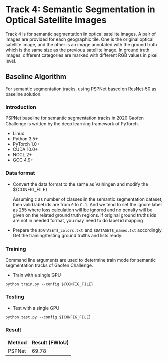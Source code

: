 # Track 4: Semantic Segmentation in Optical Satellite Images

Track 4 is for semantic segmentation in optical satellite images. A pair of images are provided for each geographic tile. One is the original optical satellite image, and the other is an image annotated with the ground truth which is the same size as the previous satellite image. In ground truth images, different categories are marked with different RGB values in pixel level.

## Baseline Algorithm
For semantic segmentation tracks, using PSPNet based on ResNet-50 as baseline solution. 

### Introduction
PSPNet baseline for semantic segmentation tracks in 2020 Gaofen Challenge is written by the deep learning framework of PyTorch.

- Linux
- Python 3.5+
- PyTorch 1.0+
- CUDA 10.0+
- NCCL 2+
- GCC 4.9+



### Data format

* Convert the data format to the same as Vaihingen and modify the ${CONFIG_FILE}.

    Assuming `C` as number of classes in the semantic segmentation dataset, then valid label ids are from `0` to `C-1`. And we tend to set the ignore label as 255 where loss calculation will be ignored and no penalty will be given on the related ground truth regions. If original ground truths ids are not in needed format, you may need to do label id mapping

* Prepare the `$DATASET$_colors.txt` and `$DATASET$_names.txt` accordingly. Get the training/testing ground truths and lists ready.


### Training
Command line arguments are used to determine train mode for semantic segmentation tracks of Gaofen Challenge. 

* Train with a single GPU

```
python train.py --config ${CONFIG_FILE}
```

### Testing

* Test with a  single GPU
 ```
 python test.py --config ${CONFIG_FILE}
 ```

### Result

|    Method   | Result (FWIoU) |
| ----------- | ----------- |
|    PSPNet   | 69.78 |
